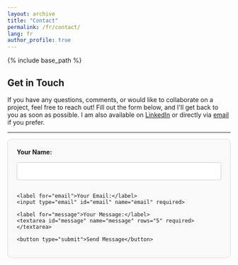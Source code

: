 ```yaml
---
layout: archive
title: "Contact"
permalink: /fr/contact/
lang: fr
author_profile: true
---
```

{% include base_path %}

## Get in Touch

If you have any questions, comments, or would like to collaborate on a project, feel free to reach out! Fill out the
form below, and I'll get back to you as soon as possible. I am also available on [LinkedIn](https://www.linkedin.com/in/anthonylegourrierec) or directly via [email](mailto:anthonylegourrierec@gmail.com) if you prefer.

---

<form action="https://formspree.io/f/xjkbznoz" method="POST" class="contact-form">
    <label for="name">Your Name:</label>
    <input type="text" id="name" name="name" required>

    <label for="email">Your Email:</label>
    <input type="email" id="email" name="email" required>

    <label for="message">Your Message:</label>
    <textarea id="message" name="message" rows="5" required></textarea>

    <button type="submit">Send Message</button>
</form>

<style>
    .contact-form {
        display: flex;
        flex-direction: column;
        gap: 15px;
        max-width: 600px;
        margin: 0 auto;
        padding: 20px;
        border: 1px solid #ddd;
        border-radius: 8px;
        background-color: #f9f9f9;
    }

    .contact-form label {
        font-weight: bold;
    }

    .contact-form input,
    .contact-form textarea {
        padding: 10px;
        font-size: 16px;
        border: 1px solid #ccc;
        border-radius: 4px;
    }

    .contact-form button {
        padding: 12px;
        font-size: 16px;
        background-color: #007bff;
        color: white;
        border: none;
        border-radius: 4px;
        cursor: pointer;
        transition: background-color 0.3s ease;
    }

    .contact-form button:hover {
        background-color: #0056b3;
    }
</style>